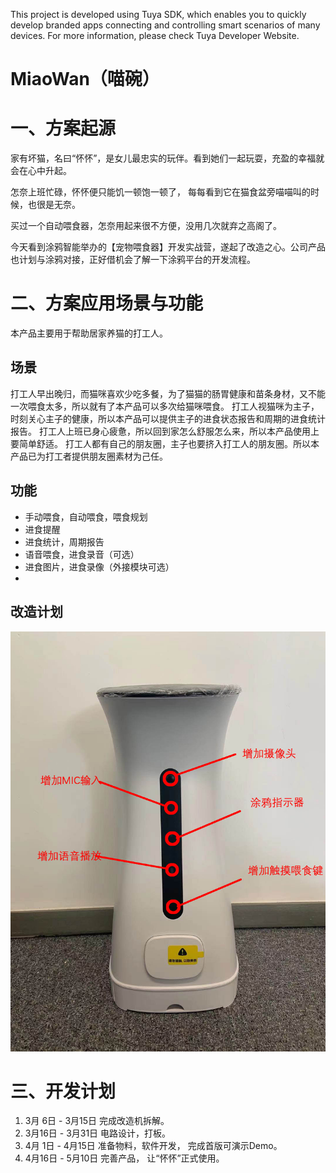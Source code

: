 This project is developed using Tuya SDK, which enables you to quickly develop branded apps connecting and controlling smart scenarios of many devices.         For more information, please check Tuya Developer Website.

# MiaoWan（喵碗）



# 一、方案起源

家有坏猫，名曰“怀怀”，是女儿最忠实的玩伴。看到她们一起玩耍，充盈的幸福就会在心中升起。

怎奈上班忙碌，怀怀便只能饥一顿饱一顿了， 每每看到它在猫食盆旁喵喵叫的时候，也很是无奈。

买过一个自动喂食器，怎奈用起来很不方便，没用几次就弃之高阁了。

今天看到涂鸦智能举办的【宠物喂食器】开发实战营，遂起了改造之心。公司产品也计划与涂鸦对接，正好借机会了解一下涂鸦平台的开发流程。

# 二、方案应用场景与功能

本产品主要用于帮助居家养猫的打工人。

## 场景
打工人早出晚归，而猫咪喜欢少吃多餐，为了猫猫的肠胃健康和苗条身材，又不能一次喂食太多，所以就有了本产品可以多次给猫咪喂食。
打工人视猫咪为主子，时刻关心主子的健康，所以本产品可以提供主子的进食状态报告和周期的进食统计报告。
打工人上班已身心疲惫，所以回到家怎么舒服怎么来，所以本产品使用上要简单舒适。
打工人都有自己的朋友圈，主子也要挤入打工人的朋友圈。所以本产品已为打工者提供朋友圈素材为己任。

## 功能

- 手动喂食，自动喂食，喂食规划
- 进食提醒
- 进食统计，周期报告
- 语音喂食，进食录音（可选）
- 进食图片，进食录像（外接模块可选）
- 
## 改造计划
![transform-pet-feeder.jpg](https://github.com/diwalyt/MiaoWan/blob/main/resouce/img/transform-pet-feeder.jpg?raw=true)

# 三、开发计划

1. 3月 6日 - 3月15日 完成改造机拆解。
2. 3月16日 - 3月31日 电路设计，打板。
3. 4月 1日 - 4月15日 准备物料，软件开发， 完成首版可演示Demo。
4. 4月16日 - 5月10日 完善产品， 让“怀怀”正式使用。

